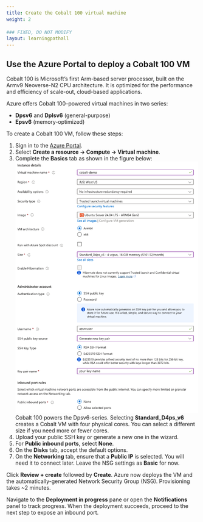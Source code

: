 ```yaml
---
title: Create the Cobalt 100 virtual machine
weight: 2

### FIXED, DO NOT MODIFY
layout: learningpathall
---
```


## Use the Azure Portal to deploy a Cobalt 100 VM

Cobalt 100 is Microsoft’s first Arm-based server processor, built on the Armv9 Neoverse-N2 CPU architecture. It is optimized for the performance and efficiency of scale-out, cloud-based applications.

Azure offers Cobalt 100–powered virtual machines in two series:

- **Dpsv6** and **Dplsv6** (general-purpose)
- **Epsv6** (memory-optimized)


To create a Cobalt 100 VM, follow these steps:

1. Sign in to the [Azure Portal](https://portal.azure.com/).
2. Select **Create a resource → Compute → Virtual machine**.
3. Complete the **Basics** tab as shown in the figure below:
   ![Azure Portal – Basics tab for the VM wizard#center](images/create-cobalt-vm.png "Configuring the Basics tab")
   Cobalt 100 powers the Dpsv6-series. Selecting **Standard_D4ps_v6** creates a Cobalt VM with four physical cores. You can select a different size if you need more or fewer cores.
4. Upload your public SSH key or generate a new one in the wizard.
5. For **Public inbound ports**, select **None**.
6. On the **Disks** tab, accept the default options.
7. On the **Networking** tab, ensure that a **Public IP** is selected. You will need it to connect later. Leave the NSG settings as **Basic** for now. 

Click **Review + create** followed by **Create**. Azure now deploys the VM and the automatically-generated Network Security Group (NSG). Provisioning takes ~2 minutes.

Navigate to the **Deployment in progress** pane or open the **Notifications** panel to track progress. When the deployment succeeds, proceed to the next step to expose an inbound port.
